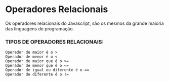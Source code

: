 # Operadores Relacionais
Os operadores relacionais do Javascript, são os mesmos da grande maioria das linguagens de programação. <br>
### TIPOS DE OPERADORES RELACIONAIS: <br>
    Operador de maior é o >
    Operador de menor é o <
    Operador de maior que é o >=
    Operador de menor que é o <=
    Operador de igual ou diferente é o ==
    Operador de diferente é o !=
    
    

    